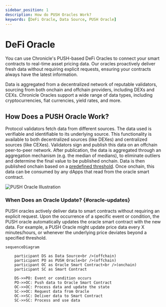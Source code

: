 ```yaml
---
sidebar_position: 1
description: How do PUSH Oracles Work?
keywords: [DeFi Oracle, Data Source, PUSH Oracle]
---
```


# DeFi Oracle

You can use Chronicle's PUSH-based DeFi Oracles to connect your smart contracts to real-time asset pricing data. Our oracles proactively deliver fresh data without requiring explicit requests, ensuring your contracts always have the latest information.

Data is aggregated from a decentralized network of reputable validators, sourcing from both onchain and offchain providers, including DEXs and CEXs. Chronicle Oracles support a wide range of data types, including cryptocurrencies, fiat currencies, yield rates, and more.

## How Does a  PUSH Oracle Work?

Protocol validators fetch data from different sources. The data used is verifiable and identifiable to its underlying source. This functionality is available to both decentralized sources (like DEXes) and centralized sources (like CEXes). Validators sign and publish this data on an offchain peer-to-peer network. After publication, the data is aggregated through an aggregation mechanism (e.g. the median of medians), to eliminate outliers and determine the final value to be published onchain. Data is then published onchain based on a [predefined threshold](#oracle-updates). Once onchain, this data can be consumed by any dApps that read from the oracle smart contract.

<div style={{textAlign: 'center'}}>
    <img
    src="  ../../img/Products/push.png"
    alt="PUSH Oracle Illustration"
    />
</div>
    

### When Does an Oracle Update? {#oracle-updates}

PUSH oracles actively deliver data to smart contracts without requiring an explicit request. Upon the occurrence of a specific event or condition, the PUSH oracle automatically updates the oracle smart contract with the new data. For example, a PUSH Oracle might update price data every X minutes/hours, or whenever the underlying price deviates beyond a specified threshold.

```mermaid
sequenceDiagram
  
    participant DS as Data Source<br />(offchain)
    participant PO as PUSH Oracle<br />(offchain)
    participant OC as Oracle Smart Contract<br />(onchain)
    participant SC as Smart Contract

    DS->>PO: Event or condition occurs
    PO->>OC: Push data to Oracle Smart Contract
    OC->>OC: Process data and update the state
    SC->>OC: Request data from Oracle
    OC->>SC: Deliver data to Smart Contract
    SC->>SC: Process and use data
```

